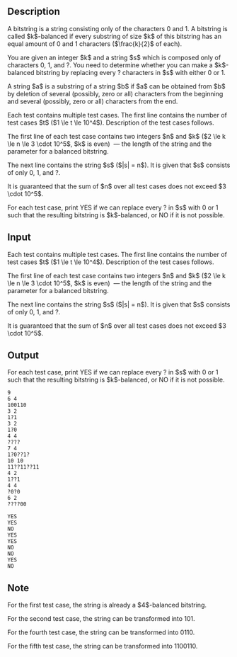 ## Description

<div><p>A bitstring is a string consisting only of the characters <span class="tex-font-style-tt">0</span> and <span class="tex-font-style-tt">1</span>. A bitstring is called $k$-<span class="tex-font-style-bf">balanced</span> if every substring of size $k$ of this bitstring has an equal amount of <span class="tex-font-style-tt">0</span> and <span class="tex-font-style-tt">1</span> characters ($\frac{k}{2}$ of each).</p><p>You are given an integer $k$ and a string $s$ which is composed only of characters <span class="tex-font-style-tt">0</span>, <span class="tex-font-style-tt">1</span>, and <span class="tex-font-style-tt">?</span>. You need to determine whether you can make a $k$-balanced bitstring by replacing every <span class="tex-font-style-tt">?</span> characters in $s$ with either <span class="tex-font-style-tt">0</span> or <span class="tex-font-style-tt">1</span>.</p><p>A string $a$ is a substring of a string $b$ if $a$ can be obtained from $b$ by deletion of several (possibly, zero or all) characters from the beginning and several (possibly, zero or all) characters from the end.</p></div><div class="input-specification"><p>Each test contains multiple test cases. The first line contains the number of test cases $t$ ($1 \le t \le 10^4$). Description of the test cases follows.</p><p>The first line of each test case contains two integers $n$ and $k$ ($2 \le k \le n \le 3 \cdot 10^5$, $k$ is even) &nbsp;— the length of the string and the parameter for a balanced bitstring.</p><p>The next line contains the string $s$ ($|s| = n$). It is given that $s$ consists of only <span class="tex-font-style-tt">0</span>, <span class="tex-font-style-tt">1</span>, and <span class="tex-font-style-tt">?</span>.</p><p>It is guaranteed that the sum of $n$ over all test cases does not exceed $3 \cdot 10^5$.</p></div><div class="output-specification"><p>For each test case, print <span class="tex-font-style-tt">YES</span> if we can replace every <span class="tex-font-style-tt">?</span> in $s$ with <span class="tex-font-style-tt">0</span> or <span class="tex-font-style-tt">1</span> such that the resulting bitstring is $k$-balanced, or <span class="tex-font-style-tt">NO</span> if it is not possible.</p></div>

## Input

<p>Each test contains multiple test cases. The first line contains the number of test cases $t$ ($1 \le t \le 10^4$). Description of the test cases follows.</p><p>The first line of each test case contains two integers $n$ and $k$ ($2 \le k \le n \le 3 \cdot 10^5$, $k$ is even) &nbsp;— the length of the string and the parameter for a balanced bitstring.</p><p>The next line contains the string $s$ ($|s| = n$). It is given that $s$ consists of only <span class="tex-font-style-tt">0</span>, <span class="tex-font-style-tt">1</span>, and <span class="tex-font-style-tt">?</span>.</p><p>It is guaranteed that the sum of $n$ over all test cases does not exceed $3 \cdot 10^5$.</p>

## Output

<p>For each test case, print <span class="tex-font-style-tt">YES</span> if we can replace every <span class="tex-font-style-tt">?</span> in $s$ with <span class="tex-font-style-tt">0</span> or <span class="tex-font-style-tt">1</span> such that the resulting bitstring is $k$-balanced, or <span class="tex-font-style-tt">NO</span> if it is not possible.</p>





```input1
9
6 4
100110
3 2
1?1
3 2
1?0
4 4
????
7 4
1?0??1?
10 10
11??11??11
4 2
1??1
4 4
?0?0
6 2
????00
```




```output1
YES
YES
NO
YES
YES
NO
NO
YES
NO
```



## Note

<p>For the first test case, the string is already a $4$-balanced bitstring.</p><p>For the second test case, the string can be transformed into <span class="tex-font-style-tt">101</span>.</p><p>For the fourth test case, the string can be transformed into <span class="tex-font-style-tt">0110</span>.</p><p>For the fifth test case, the string can be transformed into <span class="tex-font-style-tt">1100110</span>.</p>
